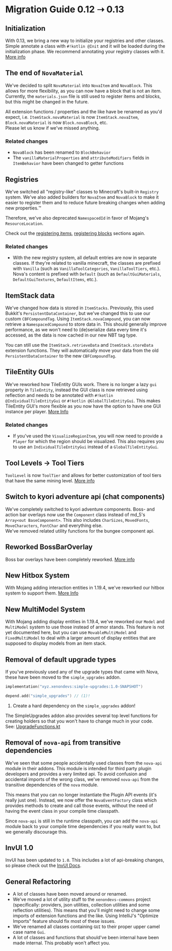 # Migration Guide 0.12 ➝ 0.13

## Initialization

With 0.13, we bring a new way to initialize your registries and other classes. Simple annotate a class with 
`#!kotlin @Init` and it will be loaded during the initialization phase.
We recommend annotating your registry classes with it. [More info](../misc.md#initialization)

## The end of `NovaMaterial`

We've decided to split `NovaMaterial` into `NovaItem` and `NovaBlock`. This allows for more flexibility, as you can now
have a block that is not an item. Currently, the `materials.json` file is still used to register items and blocks, but
this might be changed in the future.

All extension functions / properties and the like have be renamed as you'd expect, i.e. `ItemStack.novaMaterial` is now
`ItemStack.novaItem`, `Block.novaMaterial` is now `Block.novaBlock`, etc.  
Please let us know if we've missed anything.

### Related changes

* `NovaBlock` has been renamed to `BlockBehavior`
* The `vanillaMaterialProperties` and `attributeModifiers` fields in `ItemBehavior` have been changed to getter functions

## Registries

We've switched all "registry-like" classes to Minecraft's built-in `Registry` system. We've also added builders for `NovaItem`
and `NovaBlock` to make it easier to register them and to reduce future breaking changes when adding new properties.™

Therefore, we've also deprecated `NamespacedId` in favor of Mojang's `ResourceLocation`.

Check out the [registering items](../items/registering-items.md), [registering blocks](../blocks/registering-blocks.md) sections again.

### Related changes

* With the new registry system, all default entries are now in separate classes. If they're related to vanilla minecraft,
  the classes are prefixed with `Vanilla` (such as `VanillaToolCategories`, `VanillaToolTiers`, etc.). Nova's content is
  prefixed with `Default` (such as `DefaultGuiMaterials`, `DefaultGuiTextures`, `DefaultItems`, etc.).

## ItemStack data

We've changed how data is stored in `ItemStacks`. Previously, this used Bukkit's `PersistentDataContainer`, but we've 
changed this to use our custom `CBFCompoundTag`. Using `ItemStack.novaCompound`, you can now retrieve a `NamespacedCompound`
to store data in. This should generally improve performance, as we won't need to (de)serialize data every time it's accessed,
as the data is now cached in our new NBT tag type.

You can still use the `ItemStack.retrieveData` and `ItemStack.storeData` extension functions. They will automatically
move your data from the old `PersistentDataContainer` to the new `CBFCompoundTag`.

## TileEntity GUIs

We've reworked how TileEntity GUIs work. There is no longer a lazy `gui` property in `TileEntity`, instead the GUI class
is now retrieved using reflection and needs to be annotated with `#!kotlin @IndividualTileEntityGui` or `#!kotlin @GlobalTileEntityGui`.
This makes TileEntity GUI's more flexible as you now have the option to have one GUI instance per player.
[More Info](../blocks/tileentity/gui.md)

### Related changes

* If you've used the `VisualizeRegionItem`, you will now need to provide a `Player` for which the region should be visualized.
  This also requires you to use an `IndividualTileEntityGui` instead of a `GlobalTileEntityGui`.

## Tool Levels -> Tool Tiers

`ToolLevel` is now `ToolTier` and allows for better customization of tool tiers that have the same mining level.
[More info](../items/tools.md)

## Switch to kyori adventure api (chat components)

We've completely switched to kyori adventure components. Boss- and action bar overlays now use the `Component` class instead
of md_5's `Array<out BaseComponent>`. This also includes `CharSizes`, `MovedFonts`, `MoveCharacters`, `FontChar` and everything else.  
We've removed related utility functions for the bungee component api.

## Reworked BossBarOverlay

Boss bar overlays have been completely reworked. [More info](../overlays/bossbar.md)

## New Hitbox System

With Mojang adding interaction entities in 1.19.4, we've reworked our hitbox system to support them.
[More Info](../hitboxes.md)

## New MultiModel System

With Mojang adding display entities in 1.19.4, we've reworked our `Model` and `MultiModel` system to use those instead of
armor stands. This feature is not yet documented here, but you can use `MovableMultiModel` and `FixedMultiModel`
to deal with a larger amount of display entities that are supposed to display models from an item stack.

## Removal of default upgrade types

If you've previously used any of the upgrade types that came with Nova, these have been moved to the `simple_upgrades` addon.

```kotlin title="build.gradle.kts dependencies { }"
implementation("xyz.xenondevs:simple-upgrades:1.0-SNAPSHOT")
```

```kotlin title="build.gradle.kts addon { }"
depend.add("simple_upgrades") // (1)!
```

1. Create a hard dependency on the `simple_upgrades` addon!

The SimpleUpgrades addon also provides several top level functions for creating holders so that you won't have to change
much in your code.  
See: [UpgradeFunctions.kt](https://github.com/Nova-Addons/Simple-Upgrades/blob/760186647048af12ccd9c007f9bd07ae83118481/src/main/kotlin/xyz/xenondevs/simpleupgrades/UpgradeFunctions.kt)

## Removal of `nova-api` from transitive dependencies

We've seen that some people accidentally used classes from the `nova-api` module in their addons. This module is intended
for third party plugin developers and provides a very limited api. To avoid confusion and accidental imports of the wrong
class, we've removed `nova-api` from the transitive dependencies of the `nova` module.

This means that you can no longer instantiate the Plugin API events (it's really just one). Instead, we now offer the
`NovaEventFactory` class which provides methods to create and call those events, without the need of having the event class
in your compile time classpath.

Since `nova-api` is still in the runtime classpath, you can add the `nova-api` module back to your compile time dependencies
if you really want to, but we generally discourage this.

## InvUI 1.0

InvUI has been updated to `1.0`. This includes a lot of api-breaking changes, so please check out the [InvUI Docs](../../../../invui/).

## General Refactoring

* A lot of classes have been moved around or renamed.
* We've moved a lot of utility stuff to the `xenondevs-commons` project (specifically: providers, json utilities,
  collection utilities and some reflection utilities). This means that you'll might need to change some
  imports of extension functions and the like. Using IntelliJ's "Optimize Imports" feature should fix most of these issues.
* We've renamed all classes containing `GUI` to their proper upper camel case name `Gui`.
* A lot of classes and functions that should've been internal have been made internal. This probably won't affect you.